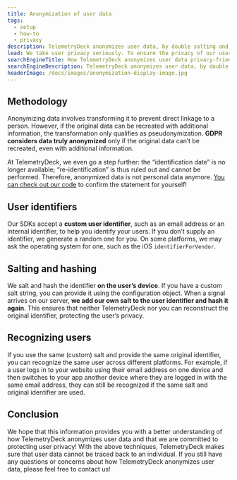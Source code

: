 ```yaml
---
title: Anonymization of user data
tags:
  - setup
  - how-to
  - privacy
description: TelemetryDeck anonymizes user data, by double salting and hashing IDs, to ensure anonymity and protect user privacy while still providing valuable insights.
lead: We take user privacy seriously. To ensure the privacy of our users, we use various techniques to anonymize user data. One of the ways we do this is by using a double hashing technique to anonymize user identifiers.
searchEngineTitle: How TelemetryDeck anonymizes user data privacy-friendly
searchEngineDescription: TelemetryDeck anonymizes user data, by double hashing and salting IDs, to ensure anonymity and protect user privacy while still providing valuable insights.
headerImage: /docs/images/anonymization-display-image.jpg
---
```


## Methodology

Anonymizing data involves transforming it to prevent direct linkage to a person. However, if the original data can be recreated with additional information, the transformation only qualifies as pseudonymization. **GDPR considers data truly anonymized** only if the original data can’t be recreated, even with additional information.

At TelemetryDeck, we even go a step further: the “identification date” is no longer available; “re-identification” is thus ruled out and cannot be performed. Therefore, anonymized data is not personal data anymore. [You can check out our code](https://github.com/TelemetryDeck/SwiftClient/blob/main/Sources/TelemetryClient/SignalManager.swift#L84) to confirm the statement for yourself!

## User identifiers

Our SDKs accept a **custom user identifier**, such as an email address or an internal identifier, to help you identify your users. If you don’t supply an identifier, we generate a random one for you. On some platforms, we may ask the operating system for one, such as the iOS `identifierForVendor`.

## Salting and hashing

We salt and hash the identifier **on the user’s device**. If you have a custom salt string, you can provide it using the configuration object. When a signal arrives on our server, **we add our own salt to the user identifier and hash it again**. This ensures that neither TelemetryDeck nor you can reconstruct the original identifier, protecting the user’s privacy.

## Recognizing users

If you use the same (custom) salt and provide the same original identifier, you can recognize the same user across different platforms. For example, if a user logs in to your website using their email address on one device and then switches to your app another device where they are logged in with the same email address, they can still be recognized if the same salt and original identifier are used.

## Conclusion

We hope that this information provides you with a better understanding of how TelemetryDeck anonymizes user data and that we are committed to protecting user privacy! With the above techniques, TelemetryDeck makes sure that user data cannot be traced back to an individual. If you still have any questions or concerns about how TelemetryDeck anonymizes user data, please feel free to contact us!
